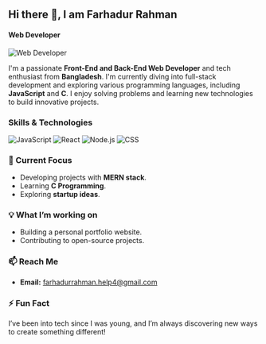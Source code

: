 ## Hi there 👋, I am Farhadur Rahman
#### Web Developer
![Web Developer](https://frfiles.netlify.app/Banner.png)

   
I'm a passionate **Front-End and Back-End Web Developer** and tech enthusiast from **Bangladesh**. I'm currently diving into full-stack development and exploring various programming languages, including **JavaScript** and **C**. I enjoy solving problems and learning new technologies to build innovative projects.

### Skills & Technologies

![JavaScript](https://img.shields.io/badge/JavaScript-Expert-yellow?style=flat-square&logo=javascript)
![React](https://img.shields.io/badge/React-Intermediate-blue?style=flat-square&logo=react)
![Node.js](https://img.shields.io/badge/Node.js-Intermediate-green?style=flat-square&logo=nodedotjs)
![CSS](https://img.shields.io/badge/CSS-Advanced-blue?style=flat-square&logo=css3)


### 🔭 Current Focus
- Developing projects with **MERN stack**.
- Learning **C Programming**.
- Exploring **startup ideas**.

### 💡 What I’m working on
- Building a personal portfolio website.
- Contributing to open-source projects.

### 📫 Reach Me
- **Email:** farhadurrahman.help4@gmail.com

### ⚡ Fun Fact
I’ve been into tech since I was young, and I’m always discovering new ways to create something different!
